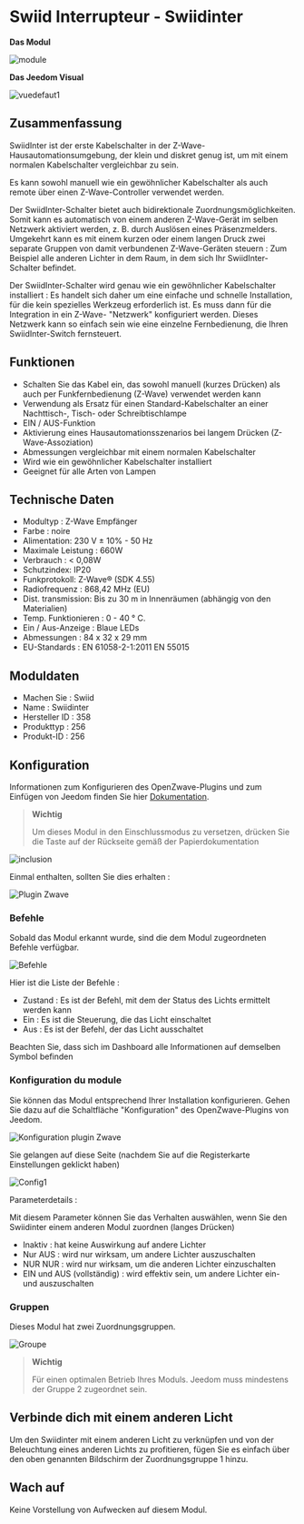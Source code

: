 # Swiid Interrupteur - Swiidinter

**Das Modul**

![module](images/swiid.inter/module.jpg)

**Das Jeedom Visual**

![vuedefaut1](images/swiid.inter/vuedefaut1.jpg)

## Zusammenfassung

SwiidInter ist der erste Kabelschalter in der Z-Wave-Hausautomationsumgebung, der klein und diskret genug ist, um mit einem normalen Kabelschalter vergleichbar zu sein.

Es kann sowohl manuell wie ein gewöhnlicher Kabelschalter als auch remote über einen Z-Wave-Controller verwendet werden.

Der SwiidInter-Schalter bietet auch bidirektionale Zuordnungsmöglichkeiten. Somit kann es automatisch von einem anderen Z-Wave-Gerät im selben Netzwerk aktiviert werden, z. B. durch Auslösen eines Präsenzmelders. Umgekehrt kann es mit einem kurzen oder einem langen Druck zwei separate Gruppen von damit verbundenen Z-Wave-Geräten steuern : Zum Beispiel alle anderen Lichter in dem Raum, in dem sich Ihr SwiidInter-Schalter befindet.

Der SwiidInter-Schalter wird genau wie ein gewöhnlicher Kabelschalter installiert : Es handelt sich daher um eine einfache und schnelle Installation, für die kein spezielles Werkzeug erforderlich ist. Es muss dann für die Integration in ein Z-Wave- "Netzwerk" konfiguriert werden. Dieses Netzwerk kann so einfach sein wie eine einzelne Fernbedienung, die Ihren SwiidInter-Switch fernsteuert.

## Funktionen

-   Schalten Sie das Kabel ein, das sowohl manuell (kurzes Drücken) als auch per Funkfernbedienung (Z-Wave) verwendet werden kann
-   Verwendung als Ersatz für einen Standard-Kabelschalter an einer Nachttisch-, Tisch- oder Schreibtischlampe
-   EIN / AUS-Funktion
-   Aktivierung eines Hausautomationsszenarios bei langem Drücken (Z-Wave-Assoziation)
-   Abmessungen vergleichbar mit einem normalen Kabelschalter
-   Wird wie ein gewöhnlicher Kabelschalter installiert
-   Geeignet für alle Arten von Lampen

## Technische Daten

-   Modultyp : Z-Wave Empfänger
-   Farbe : noire
-   Alimentation: 230 V ± 10% - 50 Hz
-   Maximale Leistung : 660W
-   Verbrauch : &lt; 0,08W
-   Schutzindex: IP20
-   Funkprotokoll: Z-Wave® (SDK 4.55)
-   Radiofrequenz : 868,42 MHz (EU)
-   Dist. transmission: Bis zu 30 m in Innenräumen (abhängig von den Materialien)
-   Temp. Funktionieren : 0 - 40 ° C.
-   Ein / Aus-Anzeige : Blaue LEDs
-   Abmessungen : 84 x 32 x 29 mm
-   EU-Standards : EN 61058-2-1:2011 EN 55015

## Moduldaten

-   Machen Sie : Swiid
-   Name : Swiidinter
-   Hersteller ID : 358
-   Produkttyp : 256
-   Produkt-ID : 256

## Konfiguration

Informationen zum Konfigurieren des OpenZwave-Plugins und zum Einfügen von Jeedom finden Sie hier [Dokumentation](https://doc.jeedom.com/de_DE/plugins/automation%20protocol/openzwave/).

> **Wichtig**
>
> Um dieses Modul in den Einschlussmodus zu versetzen, drücken Sie die Taste auf der Rückseite gemäß der Papierdokumentation

![inclusion](images/swiid.inter/inclusion.jpg)

Einmal enthalten, sollten Sie dies erhalten :

![Plugin Zwave](images/swiid.inter/information.jpg)

### Befehle

Sobald das Modul erkannt wurde, sind die dem Modul zugeordneten Befehle verfügbar.

![Befehle](images/swiid.inter/commandes.jpg)

Hier ist die Liste der Befehle :

-   Zustand : Es ist der Befehl, mit dem der Status des Lichts ermittelt werden kann
-   Ein : Es ist die Steuerung, die das Licht einschaltet
-   Aus : Es ist der Befehl, der das Licht ausschaltet

Beachten Sie, dass sich im Dashboard alle Informationen auf demselben Symbol befinden

### Konfiguration du module

Sie können das Modul entsprechend Ihrer Installation konfigurieren. Gehen Sie dazu auf die Schaltfläche "Konfiguration" des OpenZwave-Plugins von Jeedom.

![Konfiguration plugin Zwave](images/plugin/bouton_configuration.jpg)

Sie gelangen auf diese Seite (nachdem Sie auf die Registerkarte Einstellungen geklickt haben)

![Config1](images/swiid.inter/config1.jpg)

Parameterdetails :

Mit diesem Parameter können Sie das Verhalten auswählen, wenn Sie den Swiidinter einem anderen Modul zuordnen (langes Drücken)

-   Inaktiv : hat keine Auswirkung auf andere Lichter
-   Nur AUS : wird nur wirksam, um andere Lichter auszuschalten
-   NUR NUR : wird nur wirksam, um die anderen Lichter einzuschalten
-   EIN und AUS (vollständig) : wird effektiv sein, um andere Lichter ein- und auszuschalten

### Gruppen

Dieses Modul hat zwei Zuordnungsgruppen.

![Groupe](images/swiid.inter/groupe.jpg)

> **Wichtig**
>
> Für einen optimalen Betrieb Ihres Moduls. Jeedom muss mindestens der Gruppe 2 zugeordnet sein.

## Verbinde dich mit einem anderen Licht

Um den Swiidinter mit einem anderen Licht zu verknüpfen und von der Beleuchtung eines anderen Lichts zu profitieren, fügen Sie es einfach über den oben genannten Bildschirm der Zuordnungsgruppe 1 hinzu.

## Wach auf

Keine Vorstellung von Aufwecken auf diesem Modul.
